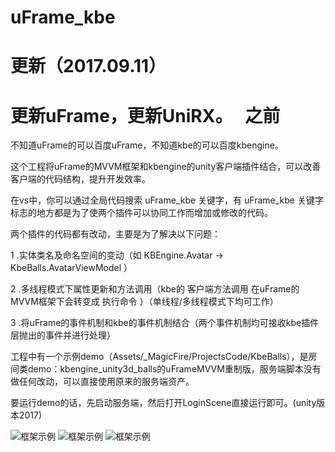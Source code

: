 # uFrame_kbe

更新（2017.09.11）
==
更新uFrame，更新UniRX。
 
之前
==
不知道uFrame的可以百度uFrame，不知道kbe的可以百度kbengine。

这个工程将uFrame的MVVM框架和kbengine的unity客户端插件结合，可以改善客户端的代码结构，提升开发效率。

在vs中，你可以通过全局代码搜索 uFrame_kbe 关键字，有 uFrame_kbe 关键字标志的地方都是为了使两个插件可以协同工作而增加或修改的代码。

两个插件的代码都有改动，主要是为了解决以下问题：

1 .实体类名及命名空间的变动（如 KBEngine.Avatar -> KbeBalls.AvatarViewModel ）

2 .多线程模式下属性更新和方法调用（kbe的 客户端方法调用 在uFrame的MVVM框架下会转变成 执行命令 ）（单线程/多线程模式下均可工作）

3 .将uFrame的事件机制和kbe的事件机制结合（两个事件机制均可接收kbe插件层抛出的事件并进行处理）

工程中有一个示例demo（Assets/_MagicFire/ProjectsCode/KbeBalls），是房间类demo：kbengine_unity3d_balls的uFrameMVVM重制版，服务端脚本没有做任何改动，可以直接使用原来的服务端资产。

要运行demo的话，先启动服务端，然后打开LoginScene直接运行即可。(unity版本2017)

![框架示例](https://raw.githubusercontent.com/m969/uFrame_kbe/master/uFrame_kbe01.png)
![框架示例](https://raw.githubusercontent.com/m969/uFrame_kbe/master/uFrame_kbe02.png)
![框架示例](https://raw.githubusercontent.com/m969/uFrame_kbe/master/uFrame_kbe03.png)
